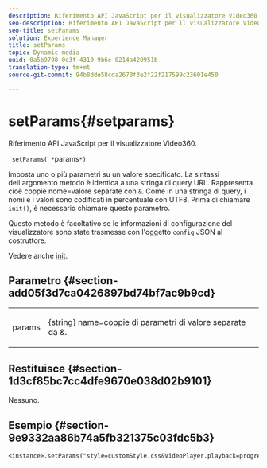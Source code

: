 ```yaml
---
description: Riferimento API JavaScript per il visualizzatore Video360.
seo-description: Riferimento API JavaScript per il visualizzatore Video360.
seo-title: setParams
solution: Experience Manager
title: setParams
topic: Dynamic media
uuid: 0a5b9798-0e3f-4310-9b6e-0214a420951b
translation-type: tm+mt
source-git-commit: 94b8dde58cda2670f3e2f22f217599c23601e450

---
```



# setParams{#setparams}

Riferimento API JavaScript per il visualizzatore Video360.

` setParams( *`params`*)`

Imposta uno o più parametri su un valore specificato. La sintassi dell&#39;argomento metodo è identica a una stringa di query URL. Rappresenta cioè coppie nome=valore separate con `&`. Come in una stringa di query, i nomi e i valori sono codificati in percentuale con UTF8. Prima di chiamare `init()`, è necessario chiamare questo parametro.

Questo metodo è facoltativo se le informazioni di configurazione del visualizzatore sono state trasmesse con l&#39;oggetto `config` JSON al costruttore.

Vedere anche [init](../../../c-html5-aem-asset-viewers/c-html5-aem-video360/c-html5-aem-video360-javascriptapiref/r-html5-aem-video360-javascriptapiref-init.md#reference-aee94dd92a28410784f7a1792e28683b).

## Parametro {#section-add05f3d7ca0426897bd74bf7ac9b9cd}

<table id="table_896DFF34A68A403DB93A6D597461A573"> 
 <tbody> 
  <tr> 
   <td colname="col1"> <p> <span class="codeph"> <span class="varname"> params</span></span> </p> </td> 
   <td colname="col2"> <p> <span class="codeph"> {string}</span> name=coppie di parametri di valore separate da <span class="codeph"> &amp;</span>. </p> </td> 
  </tr> 
 </tbody> 
</table>

## Restituisce {#section-1d3cf85bc7cc4dfe9670e038d02b9101}

Nessuno.

## Esempio {#section-9e9332aa86b74a5fb321375c03fdc5b3}

```
<instance>.setParams("style=customStyle.css&VideoPlayer.playback=progressive")
```

